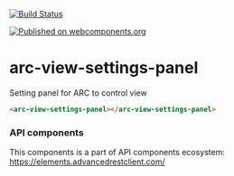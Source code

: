 [![Build Status](https://travis-ci.org/advanced-rest-client/api-url-data-model.svg?branch=stage)](https://travis-ci.org/advanced-rest-client/arc-view-settings-panel)

[![Published on webcomponents.org](https://img.shields.io/badge/webcomponents.org-published-blue.svg)](https://www.webcomponents.org/element/advanced-rest-client/arc-view-settings-panel)

# arc-view-settings-panel

Setting panel for ARC to control view

<!---
```
<custom-element-demo>
  <template>
    <link rel="import" href="arc-view-settings-panel.html">
    <next-code-block></next-code-block>
  </template>
</custom-element-demo>
```
-->

```html
<arc-view-settings-panel></arc-view-settings-panel>
```

### API components

This components is a part of API components ecosystem: https://elements.advancedrestclient.com/
